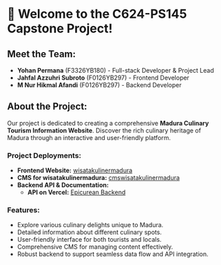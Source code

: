 # 👋 Welcome to the C624-PS145 Capstone Project!

## Meet the Team:
- **Yohan Permana** (F3326YB180) - Full-stack Developer & Project Lead
- **Jahfal Azzuhri Subroto** (F0126YB297) - Frontend Developer
- **M Nur Hikmal Afandi** (F0126YB297) - Backend Developer

## About the Project:
Our project is dedicated to creating a comprehensive **Madura Culinary Tourism Information Website**. Discover the rich culinary heritage of Madura through an interactive and user-friendly platform.

### Project Deployments:
- **Frontend Website:** [wisatakulinermadura](https://wisatakulinermadura.netlify.app/)
- **CMS for wisatakulinermadura:** [cmswisatakulinermadura](https://cmswisatakulinermadura.netlify.app/)
- **Backend API & Documentation:**
  - **API on Vercel:** [Epicurean Backend](https://epicurean-backend-umber.vercel.app/)

### Features:
- Explore various culinary delights unique to Madura.
- Detailed information about different culinary spots.
- User-friendly interface for both tourists and locals.
- Comprehensive CMS for managing content effectively.
- Robust backend to support seamless data flow and API integration.
